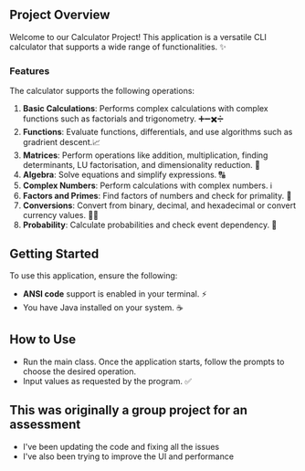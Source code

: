 ## Project Overview
Welcome to our Calculator Project! This application is a versatile CLI calculator that supports a wide range of functionalities. ✨

### Features
The calculator supports the following operations:

1. **Basic Calculations**: Performs complex calculations with complex functions such as factorials and trigonometry. ➕➖✖️➗
2. **Functions**: Evaluate functions, differentials, and use algorithms such as gradrient descent.📈
3. **Matrices**: Perform operations like addition, multiplication, finding determinants, LU factorisation, and dimensionality reduction. 🧮
4. **Algebra**: Solve equations and simplify expressions. 🔠
5. **Complex Numbers**: Perform calculations with complex numbers. ℹ️
6. **Factors and Primes**: Find factors of numbers and check for primality. 🔎
7. **Conversions**: Convert from binary, decimal, and hexadecimal or convert currency values. 💾💵
8. **Probability**: Calculate probabilities and check event dependency. 🎲

## Getting Started
To use this application, ensure the following:

- **ANSI code** support is enabled in your terminal. ⚡
- You have Java installed on your system. ☕

## How to Use
- Run the main class. Once the application starts, follow the prompts to choose the desired operation.
- Input values as requested by the program. ✅

## This was originally a group project for an assessment
- I've been updating the code and fixing all the issues
- I've also been trying to improve the UI and performance
